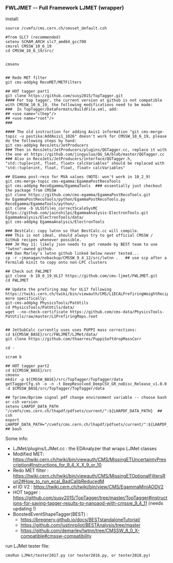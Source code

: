 ### FWLJMET -- Full Framework LJMET (wrapper)



install:

	source /cvmfs/cms.cern.ch/cmsset_default.csh
	
	#from SLC7 (recommended)
	setenv SCRAM_ARCH slc7_amd64_gcc700
	cmsrel CMSSW_10_6_19
	cd CMSSW_10_6_19/src/
	
	
	cmsenv

	
	## Redo MET filter
	git cms-addpkg RecoMET/METFilters

	## HOT tagger part1
	git clone https://github.com/susy2015/TopTagger.git
	#### For top tagger, the current version at github is not compatible with CMSSW_10_6_19, the following modifications need to be made:
	###  In TopTagger/DataFormats/BuildFile.xml, add:
	## <use name="clhep"/>
	## <use name="root"/>
	###
	
	#### The old instruction for adding Axis1 information "git cms-merge-topic -u pastika:AddAxis1_1026" doesn't work for CMSSW_10_6_19, please do the following steps by hand:
	git cms-addpkg RecoJets/JetProducers
	### Then in RecoJets/JetProducers/plugins/QGTagger.cc, replace it with the one at https://github.com/jingyuluo/QG_SA/blob/master/QGTagger.cc
	### Also in RecoJets/JetProducers/interface/QGTagger.h, "std::tuple<int, float, float> calcVariables" should be replaced with "std::tuple<int, float, float, float> calcVariables"

	## EGamma post-reco for MVA values (NOTE: won't work in 10_2_9)
	git cms-merge-topic cms-egamma:EgammaPostRecoTools
	git cms-addpkg RecoEgamma/EgammaTools  ### essentially just checkout the package from CMSSW
	git clone https://github.com/cms-egamma/EgammaPostRecoTools.git
	mv EgammaPostRecoTools/python/EgammaPostRecoTools.py RecoEgamma/EgammaTools/python/.
	git clone -b ULSSfiles_correctScaleSysMC https://github.com/jainshilpi/EgammaAnalysis-ElectronTools.git EgammaAnalysis/ElectronTools/data/
	git cms-addpkg EgammaAnalysis/ElectronTools

	### BestCalc: copy lwtnn so that BestCalc.cc will compile.
	### This is not ideal, should always try to get official CMSSW / GitHub recipes whenever possible.
	### JH May 11: likely json needs to get remade by BEST team to use "lwtnn"-owned github. 
	### Dan Marley's lwtnn github linked below never tested...
	cp -r ~jmanagan/nobackup/CMSSW_9_4_12/src/lwtnn .   ## use scp after a Fermilab kinit to copy onto non-LPC clusters

	## Check out FWLJMET
	git clone -b 10_6_19_UL17 https://github.com/cms-ljmet/FWLJMET.git
	cd FWLJMET
	
	## Update the prefiring map for UL17 following https://twiki.cern.ch/twiki/bin/viewauth/CMS/L1ECALPrefiringWeightRecipe, more specifically:
	git-cms-addpkg PhysicsTools/PatUtils 
	cd PhysicsTools/PatUtils/data/
	wget --no-check-certificate https://github.com/cms-data/PhysicsTools-PatUtils/raw/master/L1PrefiringMaps.root 


	## JetSubCalc currently uses uses PUPPI mass corrections:
	cd ${CMSSW_BASE}/src/FWLJMET/LJMet/data/
	git clone https://github.com/thaarres/PuppiSoftdropMassCorr

	cd -

	scram b

	## HOT tagger part2
	cd ${CMSSW_BASE}/src
	cmsenv
	mkdir -p ${CMSSW_BASE}/src/TopTagger/TopTagger/data
	getTaggerCfg.sh -o -n -t DeepResolved_DeepCSV_GR_noDisc_Release_v1.0.0 -d $CMSSW_BASE/src/TopTagger/TopTagger/data

	## Tprime/Bprime signal pdf change environment variable -- choose bash or csh version
	setenv LHAPDF_DATA_PATH "/cvmfs/cms.cern.ch/lhapdf/pdfsets/current/":${LHAPDF_DATA_PATH}  ## csh
	export LHAPDF_DATA_PATH="/cvmfs/cms.cern.ch/lhapdf/pdfsets/current/":${LHAPDF_DATA_PATH}  ## bash



Some info:

- LJMet/plugins/LJMet.cc : the EDAnalyzer that wraps LJMet classes
- Modified MET: https://twiki.cern.ch/twiki/bin/viewauth/CMS/MissingETUncertaintyPrescription#Instructions_for_9_4_X_X_9_or_10
- Redo MET filter : https://twiki.cern.ch/twiki/bin/viewauth/CMS/MissingETOptionalFiltersRun2#How_to_run_ecal_BadCalibReducedM
- el ID V2 : https://twiki.cern.ch/twiki/bin/view/CMS/EgammaMiniAODV2
- HOT tagger : https://github.com/susy2015/TopTagger/tree/master/TopTagger#instructions-for-saving-tagger-results-to-nanoaod-with-cmssw_9_4_11 (needs updating !)
- BoostedEventShapeTagger(BEST) :
     - https://bregnery.github.io/docs/BESTstandaloneTutorial/
     - https://github.com/justinrpilot/BESTAnalysis/tree/master
     - https://github.com/demarley/lwtnn/tree/CMSSW_8_0_X-compatible#cmssw-compatibility


run LJMet tester file:

    cmsRun LJMet/tester2017.py (or tester2016.py, or tester2018.py)

